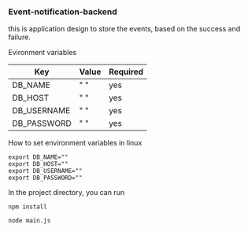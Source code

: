 ### Event-notification-backend

this is application design to store the events, based on the success and failure.



Evironment variables

| Key | Value | Required |
|------|----| ---- |
|  DB_NAME | " " | yes |
|  DB_HOST | " " | yes |
|  DB_USERNAME | " " | yes |
|  DB_PASSWORD | " " | yes |

How to set environment variables in linux

    export DB_NAME=""
    export DB_HOST=""
    export DB_USERNAME=""
    export DB_PASSWORD=""

In the project directory, you can run


`npm install`

`node main.js`
